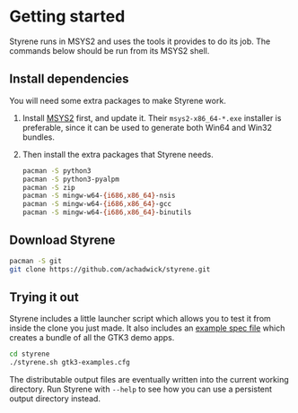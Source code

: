 # Getting started

Styrene runs in MSYS2 and uses the tools it provides to do its job.
The commands below should be run from its MSYS2 shell.

## Install dependencies

You will need some extra packages to make Styrene work.

1. Install [MSYS2][m2] first, and update it.
   Their `msys2-x86_64-*.exe` installer is preferable,
   since it can be used to generate both Win64 and Win32 bundles.

2. Then install the extra packages that Styrene needs.

    ```sh
    pacman -S python3
    pacman -S python3-pyalpm
    pacman -S zip
    pacman -S mingw-w64-{i686,x86_64}-nsis
    pacman -S mingw-w64-{i686,x86_64}-gcc
    pacman -S mingw-w64-{i686,x86_64}-binutils
    ```

[m2]: https://msys2.github.io/

## Download Styrene

```sh
pacman -S git
git clone https://github.com/achadwick/styrene.git
```

## Trying it out

Styrene includes a little launcher script which allows you to test it
from inside the clone you just made.
It also includes an [example spec file][xcfg]
which creates a bundle of all the GTK3 demo apps.

```sh
cd styrene
./styrene.sh gtk3-examples.cfg
```

The distributable output files are eventually written
into the current working directory.
Run Styrene with `--help` to see how you can use a
persistent output directory instead.

[xcfg]: https://github.com/achadwick/styrene/blib/master/gtk3-examples.cfg
